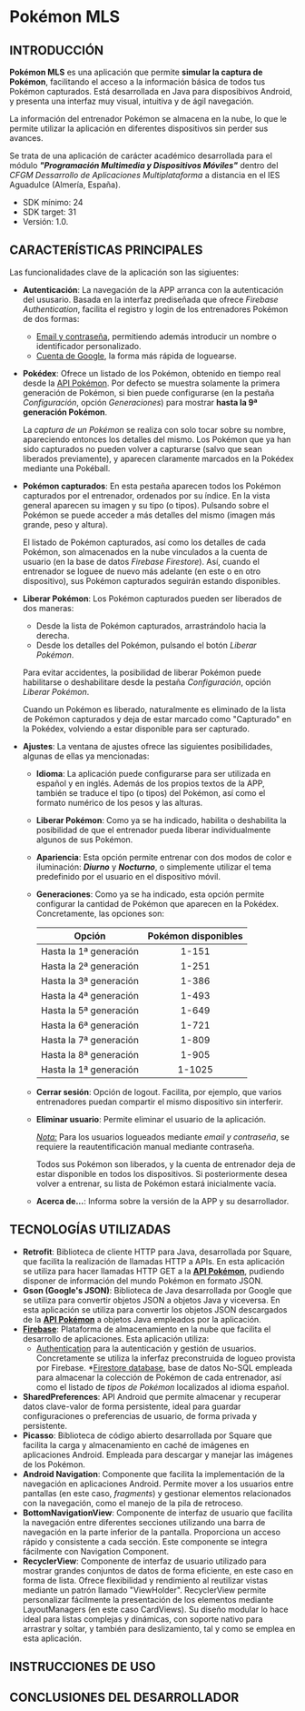 # Pokémon MLS

## INTRODUCCIÓN

**Pokémon MLS** es una aplicación que permite **simular la captura de Pokémon**, facilitando el acceso a la información básica de todos tus Pokémon capturados. Está desarrollada en Java para disposibivos Android, y presenta una interfaz muy visual, intuitiva y de ágil navegación.

La información del entrenador Pokémon se almacena en la nube, lo que le permite utilizar la aplicación en diferentes dispositivos sin perder sus avances.

Se trata de una aplicación de carácter académico desarrollada para el módulo ***"Programación Multimedia y Dispositivos Móviles"*** dentro del *CFGM Dessarrollo de Aplicaciones Multiplataforma* a distancia en el IES Aguadulce (Almería, España).

* SDK mínimo: 24
* SDK target: 31
* Versión: 1.0.


## CARACTERÍSTICAS PRINCIPALES

Las funcionalidades clave de la aplicación son las sigiuentes:

* **Autenticación**: La navegación de la APP arranca con la autenticación del ususario. Basada en la interfaz prediseñada que ofrece *Firebase Authentication*, facilita el registro y login de los entrenadores Pokémon de dos formas:
  * <ins>Email y contraseña</ins>, permitiendo además introducir un nombre o identificador personalizado.
  * <ins>Cuenta de Google</ins>, la forma más rápida de loguearse.
* **Pokédex**: Ofrece un listado de los Pokémon, obtenido en tiempo real desde la [API Pokémon](https://pokeapi.co/docs/v2). Por defecto se muestra solamente la primera generación de Pokémon, si bien puede configurarse (en la pestaña *Configuración*, opción *Generaciones*) para mostrar **hasta la 9ª generación Pokémon**.

  La *captura de un Pokémon* se realiza con solo tocar sobre su nombre, apareciendo entonces los detalles del mismo. Los Pokémon que ya han sido capturados no pueden volver a capturarse (salvo que sean liberados previamente), y aparecen claramente marcados en la Pokédex mediante una Pokéball.
* **Pokémon capturados**: En esta pestaña aparecen todos los Pokémon capturados por el entrenador, ordenados por su índice. En la vista general aparecen su imagen y su tipo (o tipos). Pulsando sobre el Pokémon se puede acceder a más detalles del mismo (imagen más grande, peso y altura).

  El listado de Pokémon capturados, así como los detalles de cada Pokémon, son almacenados en la nube vinculados a la cuenta de usuario (en la base de datos *Firebase Firestore*). Así, cuando el entrenador se loguee de nuevo más adelante (en este o en otro dispositivo), sus Pokémon capturados seguirán estando disponibles.
* **Liberar Pokémon**: Los Pokémon capturados pueden ser liberados de dos maneras:
  * Desde la lista de Pokémon capturados, arrastrándolo hacia la derecha.
  * Desde los detalles del Pokémon, pulsando el botón *Liberar Pokémon*.

  Para evitar accidentes, la posibilidad de liberar Pokémon puede habilitarse o deshabilitare desde la pestaña *Configuración*, opción *Liberar Pokémon*.

  Cuando un Pokémon es liberado, naturalmente es eliminado de la lista de Pokémon capturados y deja de estar marcado como "Capturado" en la Pokédex, volviendo a estar disponible para ser capturado.
* **Ajustes**: La ventana de ajustes ofrece las siguientes posibilidades, algunas de ellas ya mencionadas:
  * **Idioma**: La aplicación puede configurarse para ser utilizada en español y en inglés. Además de los propios textos de la APP, también se traduce el tipo (o tipos) del Pokémon, así como el formato numérico de los pesos y las alturas.
  * **Liberar Pokémon**: Como ya se ha indicado, habilita o deshabilita la posibilidad de que el entrenador pueda liberar individualmente algunos de sus Pokémon.
  * **Apariencia**: Esta opción permite entrenar con dos modos de color e iluminación: ***Diurno*** y ***Nocturno***, o simplemente utilizar el tema predefinido por el usuario en el dispositivo móvil.
  * **Generaciones**: Como ya se ha indicado, esta opción permite configurar la cantidad de Pokémon que aparecen en la Pokédex. Concretamente, las opciones son:
    
    | Opción                 | Pokémon disponibles |
    |------------------------|:-------------------:|
    | Hasta la 1ª generación |  1-151              |
    | Hasta la 2ª generación |  1-251              |
    | Hasta la 3ª generación |  1-386              |
    | Hasta la 4ª generación |  1-493              |
    | Hasta la 5ª generación |  1-649              |
    | Hasta la 6ª generación |  1-721              |
    | Hasta la 7ª generación |  1-809              |
    | Hasta la 8ª generación |  1-905              |
    | Hasta la 1ª generación |  1-1025             |
  * **Cerrar sesión**: Opción de logout. Facilita, por ejemplo, que varios entrenadores puedan compartir el mismo dispositivo sin interferir.
  * **Eliminar usuario**: Permite eliminar el usuario de la aplicación.
  
    *<ins>Nota:</ins>* Para los usuarios logueados mediante *email y contraseña*, se requiere la reautentificación manual mediante contraseña.

    Todos sus Pokémon son liberados, y la cuenta de entrenador deja de estar disponible en todos los dispositivos. Si posteriormente desea volver a entrenar, su lista de Pokémon estará inicialmente vacía.
  * **Acerca de...**: Informa sobre la versión de la APP y su desarrollador.
  

## TECNOLOGÍAS UTILIZADAS

* **Retrofit**: Biblioteca de cliente HTTP para Java, desarrollada por Square, que facilita la realización de llamadas HTTP a APIs. En esta aplicación se utiliza para hacer llamadas HTTP GET a la [**API Pokémon**](https://pokeapi.co/), pudiendo disponer de información del mundo Pokémon en formato JSON.
* **Gson (Google's JSON)**: Biblioteca de Java desarrollada por Google que se utiliza para convertir objetos JSON a objetos Java y viceversa. En esta aplicación se utiliza para convertir los objetos JSON descargados de la [**API Pokémon**](https://pokeapi.co/) a objetos Java empleados por la aplicación.
* [**Firebase**](https://firebase.google.com/): Plataforma de almacenamiento en la nube que facilita el desarrollo de aplicaciones. Esta aplicación utiliza:
    * <ins>Authentication</ins> para la autenticación y gestión de usuarios. Concretamente se utiliza la inferfaz preconstruida de logueo provista por Firebase.
    *<ins>Firestore database</ins>, base de datos No-SQL empleada para almacenar la colección de Pokémon de cada entrenador, así como el listado de *tipos de Pokémon* localizados al idioma español.
* **SharedPreferences**: API Android que permite almacenar y recuperar datos clave-valor de forma persistente, ideal para guardar configuraciones o preferencias de usuario, de forma privada y persistente.
* **Picasso**: Biblioteca de código abierto desarrollada por Square que facilita la carga y almacenamiento en caché de imágenes en aplicaciones Android. Empleada para descargar y manejar las imágenes de los Pokémon.
* **Android Navigation**: Componente que facilita la implementación de la navegación en aplicaciones Android. Permite mover a los usuarios entre pantallas (en este caso, *fragments*) y gestionar elementos relacionados con la navegación, como el manejo de la pila de retroceso.
* **BottomNavigationView**: Componente de interfaz de usuario que facilita la navegación entre diferentes secciones utilizando una barra de navegación en la parte inferior de la pantalla. Proporciona un acceso rápido y consistente a cada sección. Este componente se integra fácilmente con Navigation Component.
* **RecyclerView**: Componente de interfaz de usuario utilizado para mostrar grandes conjuntos de datos de forma eficiente, en este caso en forma de lista. Ofrece flexibilidad y rendimiento al reutilizar vistas mediante un patrón llamado "ViewHolder". RecyclerView permite personalizar fácilmente la presentación de los elementos mediante LayoutManagers (en este caso CardViews). Su diseño modular lo hace ideal para listas complejas y dinámicas, con soporte nativo para arrastrar y soltar, y también para deslizamiento, tal y como se emplea en esta aplicación.



## INSTRUCCIONES DE USO



## CONCLUSIONES DEL DESARROLLADOR



